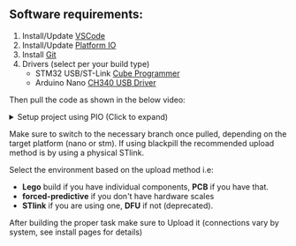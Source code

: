 ## Software requirements:
1. Install/Update [VSCode](https://code.visualstudio.com/)
2. Install/Update [Platform IO](https://platformio.org/) 
3. Install [Git](https://www.git-scm.com/)
4. Drivers (select per your build type)
    * STM32 USB/ST-Link [Cube Programmer](https://www.st.com/en/development-tools/stm32cubeprog.html)
    * Arduino Nano [CH340 USB Driver](http://www.wch-ic.com/downloads/CH341SER_ZIP.html)

Then pull the code as shown in the below video:
<details>
<summary>Setup project using PIO (Click to expand)</summary>

[Platform IO](https://user-images.githubusercontent.com/109426580/193900425-15c42d9c-adf4-4073-aa46-34874528bf43.mp4 ':include :type=video controls width=70%')
</details>

Make sure to switch to the necessary branch once pulled, depending on the target platform (nano or stm). If using blackpill the recommended upload method is by using a physical STlink.

Select the environment based on the upload method i.e:
* **Lego** build if you have individual components, **PCB** if you have that.
* **forced-predictive** if you don't have hardware scales
* **STlink** if you are using one, **DFU** if not (deprecated).

After building the proper task make sure to Upload it (connections vary by system, see install pages for details)